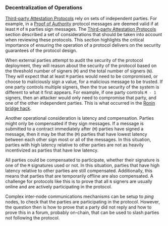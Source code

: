 ### Decentralization of Operations

[Third-party Attestation Protocols](../20architecture/messaging.md#third-party-attestation-protocols) rely on sets of independent parties. For example, in a [Proof of Authority](../20architecture/messaging.md#proof-of-authority) protocol messages are deemed valid if at least `M` of `N` parties sign messages. The [Third-party Attestation Protocols](../20architecture/messaging.md#third-party-attestation-protocols) section described a set of considerations that should be taken into account when reviewing these protocols. This section highlights the critical importance of ensuring the operation of a protocol delivers on the security guarantees of the protocol design. 

When external parties attempt to audit the security of the protocol deployment, they will reason about the security of the protocol based on the threshold number of signers (`M`) and the total number of signers (`N`). They will expect that at least `M` parties would need to be compromised, or choose to maliciously sign a value, for a malicious message to be trusted. If one party controls multiple signers, then the true security of the system is different to what it first appears. For example, if one party controls `M - 1` signers, then an attacker would only need to compromise that party, and one of the other independent parties. This is what occurred in the [Ronin bridge hack](https://rekt.news/ronin-rekt/).

Another operational consideration is latency and compensation. Parties might only be compensated if they sign messages. If a message is submitted to a contract immediately after (`M`) parties have signed a message, then it may be that the (`M`) parties that have lowest latency between each other sign most or all of the messages. In this situation, parties with high latency relative to other parties are not as heavily incentivized as parties that have low latency.

All parties could be compensated to participate, whether their signature is one of the `M` signatures used or not. In this situation, parties that have high latency relative to other parties are still compensated. Additionally, this means that parties that are temporarily offline are also compensated. A challenge for protocols like this is to prove that all `N` signers are usually online and are actively participating in the protocol. 

Complex inter-node communications mechanisms can be setup to *ping* nodes, to check that the parties are participating in the protocol. However, the question then is how to prove that a party did not reply and how to prove this in a forum, probably on-chain, that can be used to slash parties not following the protocol.


